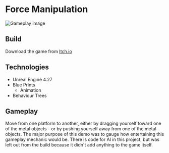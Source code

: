 # Force Manipulation
![Gameplay image](https://i.ibb.co/0jHc4c2/Untitled-1.png)
 
## Build
Download the game from [Itch.io](https://articunatu.itch.io/force-manipulation)

## Technologies
* Unreal Engine 4.27
* Blue Prints
  - Animation
* Behaviour Trees

## Gameplay
Move from one platform to another, either by dragging yourself toward one of the metal objects - or by pushing yourself away from one of the metal objects.
The major purpose of this demo was to gauge how entertaining this gameplay mechanic would be. 
There is code for AI in this project, but was left out from the build because it didn't add anything to the game itself.
